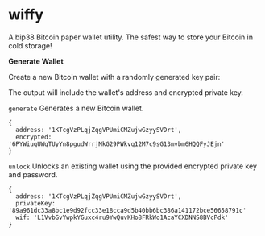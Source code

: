 # wiffy

A bip38 Bitcoin paper wallet utility. The safest way to store your Bitcoin in cold storage!

**Generate Wallet**

Create a new Bitcoin wallet with a randomly generated key pair:

The output will include the wallet's address and encrypted private key.

`generate`	Generates a new Bitcoin wallet.

```
{
  address: '1KTcgVzPLqjZqgVPUmiCMZujwGzyySVDrt',
  encrypted: '6PYWiuqUWqTUyYn8pgudWrrjMkG29PWkvq12M7c9sG13mvbm6HQQFyJEjn'
}
```

`unlock`	Unlocks an existing wallet using the provided encrypted private key and password.

```
{
  address: '1KTcgVzPLqjZqgVPUmiCMZujwGzyySVDrt',
  privateKey: '89a961dc33a8bc1e9d92fcc33e18cca9d5b40bb6bc386a141172bce56658791c'
  wif: 'L1VvbGvYwpkYGuxc4ru9YwQuvKHo8FRkWo1AcaYCXDNNS8BVcPdk'
}
```